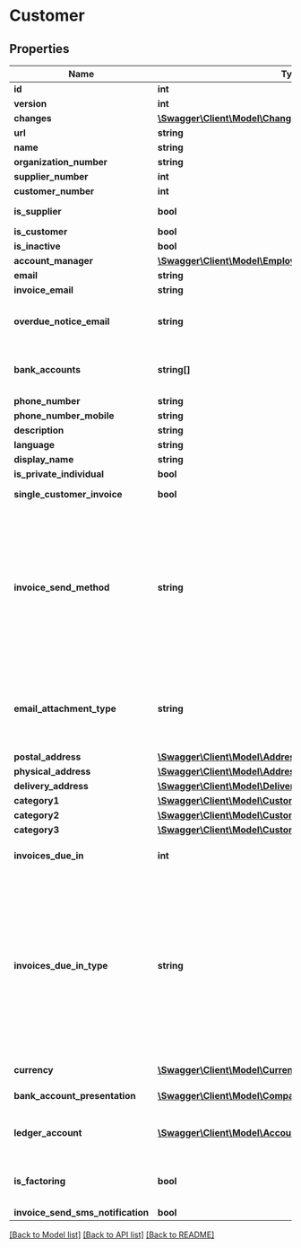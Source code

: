 # Customer

## Properties
Name | Type | Description | Notes
------------ | ------------- | ------------- | -------------
**id** | **int** |  | [optional] 
**version** | **int** |  | [optional] 
**changes** | [**\Swagger\Client\Model\Change[]**](Change.md) |  | [optional] 
**url** | **string** |  | [optional] 
**name** | **string** |  | 
**organization_number** | **string** |  | [optional] 
**supplier_number** | **int** |  | [optional] 
**customer_number** | **int** |  | [optional] 
**is_supplier** | **bool** | Defines if the customer is also a supplier. | [optional] 
**is_customer** | **bool** |  | [optional] 
**is_inactive** | **bool** |  | [optional] 
**account_manager** | [**\Swagger\Client\Model\Employee**](Employee.md) |  | [optional] 
**email** | **string** |  | [optional] 
**invoice_email** | **string** |  | [optional] 
**overdue_notice_email** | **string** | The email address of the customer where the noticing emails are sent in case of an overdue | [optional] 
**bank_accounts** | **string[]** | [DEPRECATED] List of the bank account numbers for this customer. Norwegian bank account numbers only. | [optional] 
**phone_number** | **string** |  | [optional] 
**phone_number_mobile** | **string** |  | [optional] 
**description** | **string** |  | [optional] 
**language** | **string** |  | [optional] 
**display_name** | **string** |  | [optional] 
**is_private_individual** | **bool** |  | [optional] 
**single_customer_invoice** | **bool** | Enables various orders on one customer invoice. | [optional] 
**invoice_send_method** | **string** | Define the invoicing method for the customer.&lt;br&gt;EMAIL: Send invoices as email.&lt;br&gt;EHF: Send invoices as EHF.&lt;br&gt;EFAKTURA: Send invoices as EFAKTURA.&lt;br&gt;AVTALEGIRO: Send invoices as AVTALEGIRO.&lt;br&gt;VIPPS: Send invoices through VIPPS.&lt;br&gt;PAPER: Send invoices as paper invoice.&lt;br&gt;MANUAL: User will have to send invocie manually.&lt;br&gt; | [optional] 
**email_attachment_type** | **string** | Define the invoice attachment type for emailing to the customer.&lt;br&gt;LINK: Send invoice as link in email.&lt;br&gt;ATTACHMENT: Send invoice as attachment in email.&lt;br&gt; | [optional] 
**postal_address** | [**\Swagger\Client\Model\Address**](Address.md) |  | [optional] 
**physical_address** | [**\Swagger\Client\Model\Address**](Address.md) |  | [optional] 
**delivery_address** | [**\Swagger\Client\Model\DeliveryAddress**](DeliveryAddress.md) |  | [optional] 
**category1** | [**\Swagger\Client\Model\CustomerCategory**](CustomerCategory.md) | Category 1 of this customer | [optional] 
**category2** | [**\Swagger\Client\Model\CustomerCategory**](CustomerCategory.md) | Category 2 of this customer | [optional] 
**category3** | [**\Swagger\Client\Model\CustomerCategory**](CustomerCategory.md) | Category 3 of this customer | [optional] 
**invoices_due_in** | **int** | Number of days/months in which invoices created from this customer is due | [optional] 
**invoices_due_in_type** | **string** | Set the time unit of invoicesDueIn. The special case RECURRING_DAY_OF_MONTH enables the due date to be fixed to a specific day of the month, in this case the fixed due date will automatically be set as standard on all invoices created from this customer. Note that when RECURRING_DAY_OF_MONTH is set, the due date will be set to the last day of month if \&quot;31\&quot; is set in invoicesDueIn. | [optional] 
**currency** | [**\Swagger\Client\Model\Currency**](Currency.md) | The preferred currency for this customer | [optional] 
**bank_account_presentation** | [**\Swagger\Client\Model\CompanyBankAccountPresentation[]**](CompanyBankAccountPresentation.md) | List of bankAccount for this customer | [optional] 
**ledger_account** | [**\Swagger\Client\Model\Account**](Account.md) | Can be used to specify the ledger account of the customer if it&#39;s different from the default 1500 account. | [optional] 
**is_factoring** | **bool** | If true; send this customers invoices to factoring (if factoring is turned on in account). | [optional] 
**invoice_send_sms_notification** | **bool** | Is sms-notification on/off | [optional] 

[[Back to Model list]](../README.md#documentation-for-models) [[Back to API list]](../README.md#documentation-for-api-endpoints) [[Back to README]](../README.md)


